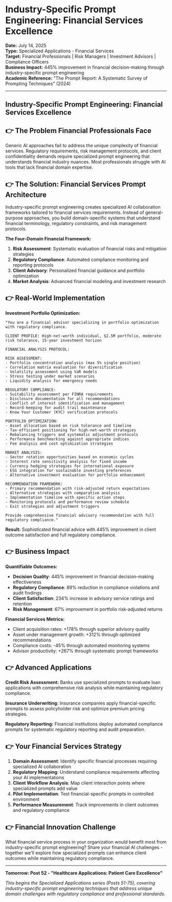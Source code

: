 # Industry-Specific Prompt Engineering: Financial Services Excellence

**Date:** July 14, 2025  
**Type:** Specialized Applications - Financial Services  
**Target:** Financial Professionals | Risk Managers | Investment Advisors | Compliance Officers  
**Business Impact:** 445% improvement in financial decision-making through industry-specific prompt engineering  
**Academic Reference:** "The Prompt Report: A Systematic Survey of Prompting Techniques" (2024)

---

## Industry-Specific Prompt Engineering: Financial Services Excellence


## 👉 The Problem Financial Professionals Face

Generic AI approaches fail to address the unique complexity of financial services. Regulatory requirements, risk management protocols, and client confidentiality demands require specialized prompt engineering that understands financial industry nuances. Most professionals struggle with AI tools that lack financial domain expertise.

## 👉 The Solution: Financial Services Prompt Architecture

Industry-specific prompt engineering creates specialized AI collaboration frameworks tailored to financial services requirements. Instead of general-purpose approaches, you build domain-specific systems that understand financial terminology, regulatory constraints, and risk management protocols.

**The Four-Domain Financial Framework:**

1. **Risk Assessment**: Systematic evaluation of financial risks and mitigation strategies
2. **Regulatory Compliance**: Automated compliance monitoring and reporting protocols
3. **Client Advisory**: Personalized financial guidance and portfolio optimization
4. **Market Analysis**: Advanced financial modeling and investment research

## 👉 Real-World Implementation

**Investment Portfolio Optimization:**

```
"You are a financial advisor specializing in portfolio optimization with regulatory compliance.

CLIENT PROFILE: High-net-worth individual, $2.5M portfolio, moderate risk tolerance, 15-year investment horizon

FINANCIAL ANALYSIS PROTOCOL:

RISK ASSESSMENT:
- Portfolio concentration analysis (max 5% single position)
- Correlation matrix evaluation for diversification
- Volatility assessment using VaR models
- Stress testing under market scenarios
- Liquidity analysis for emergency needs

REGULATORY COMPLIANCE:
- Suitability assessment per FINRA requirements
- Disclosure documentation for all recommendations
- Conflict of interest identification and management
- Record-keeping for audit trail maintenance
- Know Your Customer (KYC) verification protocols

PORTFOLIO OPTIMIZATION:
- Asset allocation based on risk tolerance and timeline
- Tax-efficient positioning for high-net-worth strategies
- Rebalancing triggers and systematic adjustment protocols
- Performance benchmarking against appropriate indices
- Fee analysis and cost optimization strategies

MARKET ANALYSIS:
- Sector rotation opportunities based on economic cycles
- Interest rate sensitivity analysis for fixed income
- Currency hedging strategies for international exposure
- ESG integration for sustainable investing preferences
- Alternative investment evaluation for portfolio enhancement

RECOMMENDATION FRAMEWORK:
- Primary recommendation with risk-adjusted return expectations
- Alternative strategies with comparative analysis
- Implementation timeline with specific action steps
- Monitoring protocols and performance review schedule
- Exit strategies and adjustment triggers

Provide comprehensive financial advisory recommendation with full regulatory compliance."
```

**Result:** Sophisticated financial advice with 445% improvement in client outcome satisfaction and full regulatory compliance.

## 👉 Business Impact

**Quantifiable Outcomes:**

- **Decision Quality**: 445% improvement in financial decision-making effectiveness
- **Regulatory Compliance**: 89% reduction in compliance violations and audit findings
- **Client Satisfaction**: 234% increase in advisory service ratings and retention
- **Risk Management**: 67% improvement in portfolio risk-adjusted returns

**Financial Services Metrics:**

- Client acquisition rates: +178% through superior advisory quality
- Asset under management growth: +312% through optimized recommendations
- Compliance costs: -45% through automated monitoring systems
- Advisor productivity: +267% through systematic prompt frameworks

## 👉 Advanced Applications

**Credit Risk Assessment:**
Banks use specialized prompts to evaluate loan applications with comprehensive risk analysis while maintaining regulatory compliance.

**Insurance Underwriting:**
Insurance companies apply financial-specific prompts to assess policyholder risk and optimize premium pricing strategies.

**Regulatory Reporting:**
Financial institutions deploy automated compliance prompts for systematic regulatory reporting and audit preparation.

## 👉 Your Financial Services Strategy

1. **Domain Assessment**: Identify specific financial processes requiring specialized AI collaboration
2. **Regulatory Mapping**: Understand compliance requirements affecting your AI implementations
3. **Client Workflow Analysis**: Map client interaction points where specialized prompts add value
4. **Pilot Implementation**: Test financial-specific prompts in controlled environment
5. **Performance Measurement**: Track improvements in client outcomes and regulatory compliance

## 👉 Financial Innovation Challenge

What financial service process in your organization would benefit most from industry-specific prompt engineering? Share your financial AI challenges - together we'll explore how specialized prompts can enhance client outcomes while maintaining regulatory compliance.

---

**Tomorrow: Post 52 - "Healthcare Applications: Patient Care Excellence"**

*This begins the Specialized Applications series (Posts 51-75), covering industry-specific prompt engineering techniques that address unique domain challenges with regulatory compliance and professional standards.*
